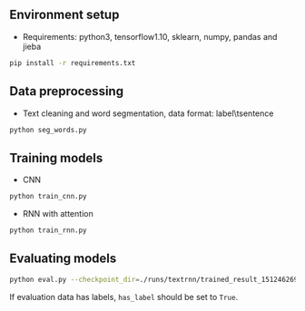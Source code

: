 ## Environment setup
* Requirements: python3, tensorflow1.10, sklearn, numpy, pandas and jieba
```bash
pip install -r requirements.txt
```

## Data preprocessing
* Text cleaning and word segmentation, data format: label\tsentence
```bash
python seg_words.py
```

## Training models
* CNN
```bash
python train_cnn.py
```
* RNN with attention
```bash
python train_rnn.py
```

## Evaluating models
```bash
python eval.py --checkpoint_dir=./runs/textrnn/trained_result_1512462690/checkpoints --model_type=RNN
```
If evaluation data has labels, `has_label` should be set to `True`.
